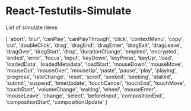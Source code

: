 # React-Testutils-Simulate
List of simulate items

[ 'abort',
  'blur',
  'canPlay',
  'canPlayThrough',
  'click',
  'contextMenu',
  'copy',
  'cut',
  'doubleClick',
  'drag',
  'dragEnd',
  'dragEnter',
  'dragExit',
  'dragLeave',
  'dragOver',
  'dragStart',
  'drop',
  'durationChange',
  'emptied',
  'encrypted',
  'ended',
  'error',
  'focus',
  'input',
  'keyDown',
  'keyPress',
  'keyUp',
  'load',
  'loadedData',
  'loadedMetadata',
  'loadStart',
  'mouseDown',
  'mouseMove',
  'mouseOut',
  'mouseOver',
  'mouseUp',
  'paste',
  'pause',
  'play',
  'playing',
  'progress',
  'rateChange',
  'reset',
  'scroll',
  'seeked',
  'seeking',
  'stalled',
  'submit',
  'suspend',
  'timeUpdate',
  'touchCancel',
  'touchEnd',
  'touchMove',
  'touchStart',
  'volumeChange',
  'waiting',
  'wheel',
  'mouseEnter',
  'mouseLeave',
  'change',
  'select',
  'beforeInput',
  'compositionEnd',
  'compositionStart',
  'compositionUpdate' ]

